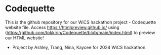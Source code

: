 # Codequette
This is the github repository for our WiCS hackathon project - Codequette website file.
Access https://htmlpreview.github.io/ using (https://github.com/tokkirin/Codequette/blob/main/index.html) to preview our HTML website! 
- Project by Ashley, Trang, Nina, Kaycee for 2024 WiCS hackathon.
